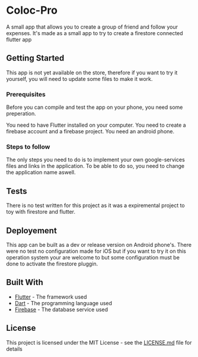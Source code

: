 # Coloc-Pro

A small app that allows you to create a group of friend and follow your expenses. It's made as a small app to try to create a firestore connected flutter app

## Getting Started

This app is not yet available on the store, therefore if you want to try it yourself, you will need to update some files to make it work.

### Prerequisites

Before you can compile and test the app on your phone, you need some preperation.

You need to have Flutter installed on your computer.
You need to create a firebase account and a firebase project.
You need an android phone.

### Steps to follow

The only steps you need to do is to implement your own google-services files and links in the application. To be able to do so, you need to change the application name aswell.

## Tests

There is no test written for this project as it was a expiremental project to toy with firestore and flutter.

## Deployement

This app can be built as a dev or release version on Android phone's. There were no test no configuration made for iOS but if you want to try it on this operation system your are welcome to but some configuration must be done to activate the firestore pluggin.

## Built With

* [Flutter](https://flutter.dev) - The framework used
* [Dart](https://dart.dev/) - The programming language used
* [Firebase](https://firebase.google.com/) - The database service used

## License

This project is licensed under the MIT License - see the [LICENSE.md](LICENSE) file for details
